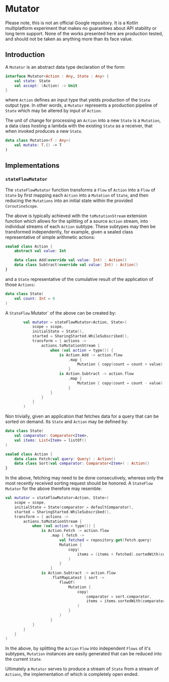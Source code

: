 # Mutator

Please note, this is not an official Google repository. It is a Kotlin multiplatform experiment
that makes no guarantees about API stability or long term support. None of the works presented here
are production tested, and should not be taken as anything more than its face value.

## Introduction

A `Mutator` is an abstract data type declaration of the form:

```kotlin
interface Mutator<Action : Any, State : Any> {
    val state: State
    val accept: (Action) -> Unit
}
```

where `Action` defines an input type that yields production of the `State` output type. In other
words, a `Mutator` represents a production pipeline of `State` which may be altered by input of
`Action`.

The unit of change for processing an `Action` into a new `State` is a `Mutation`, a data class
hosting a lambda with the existing `State` as a receiver, that when invoked produces a
new `State`.

```kotlin
data class Mutation<T : Any>(
    val mutate: T.() -> T
)
```

## Implementations

### `stateFlowMutator`

The `stateFlowMutator` function transforms a `Flow` of `Action` into a `Flow` of `State` by first
mapping each `Action` into a `Mutation` of `State`, and then reducing the `Mutations` into an
initial state within the provided `CoroutineScope`.

The above is typically achieved with the `toMutationStream` extension function which allows for
the splitting of a source `Action` stream, into individual streams of each `Action` subtype. These
subtypes may then be transformed independently, for example, given a sealed class representative of
simple arithmetic actions:

```kotlin
sealed class Action {
    abstract val value: Int

    data class Add(override val value: Int) : Action()
    data class Subtract(override val value: Int) : Action()
}
```

and a `State` representative of the cumulative result of the application of those `Actions`:

```kotlin
data class State(
    val count: Int = 0
)
```

A `StateFlow` Mutator` of the above can be created by:

```kotlin
        val mutator = stateFlowMutator<Action, State>(
            scope = scope,
            initialState = State(),
            started = SharingStarted.WhileSubscribed(),
            transform = { actions ->
                actions.toMutationStream {
                    when (val action = type()) {
                        is Action.Add -> action.flow
                            .map {
                                Mutation { copy(count = count + value) }
                            }
                        is Action.Subtract -> action.flow
                            .map {
                                Mutation { copy(count = count - value) }
                            }
                    }
                }
            }
        )
```

Non trivially, given an application that fetches data for a query that can be sorted on demand. Its
`State` and `Action` may be defined by:

```kotlin
data class State(
    val comparator: Comparator<Item>,
    val items: List<Item> = listOf()
)

sealed class Action {
    data class Fetch(val query: Query) : Action()
    data class Sort(val comparator: Comparator<Item>) : Action()
}
```

In the above, fetching may need to be done consecutively, whereas only the most recently received
sorting request should be honored. A `StateFlow` `Mutator` for the above therefore may resemble:

```kotlin
val mutator = stateFlowMutator<Action, State>(
    scope = scope,
    initialState = State(comparator = defaultComparator),
    started = SharingStarted.WhileSubscribed(),
    transform = { actions ->
        actions.toMutationStream {
            when (val action = type()) {
                is Action.Fetch -> action.flow
                    .map { fetch ->
                        val fetched = repository.get(fetch.query)
                        Mutation {
                            copy(
                                items = (items + fetched).sortedWith(comparator),
                            )
                        }
                    }
                is Action.Subtract -> action.flow
                    .flatMapLatest { sort ->
                        flowOf(
                            Mutation {
                                copy(
                                    comparator = sort.comparator,
                                    items = items.sortedWith(comparator)
                                )
                            }
                        )
                    }
            }
        }
    }
)
```

In the above, by splitting the `Action` `Flow` into independent `Flows` of it's subtypes,
`Mutation` instances are easily generated that can be reduced into the current `State`.

Ultimately a `Mutator` serves to produce a stream of `State` from a stream of `Actions`,
the implementation of which is completely open ended.
